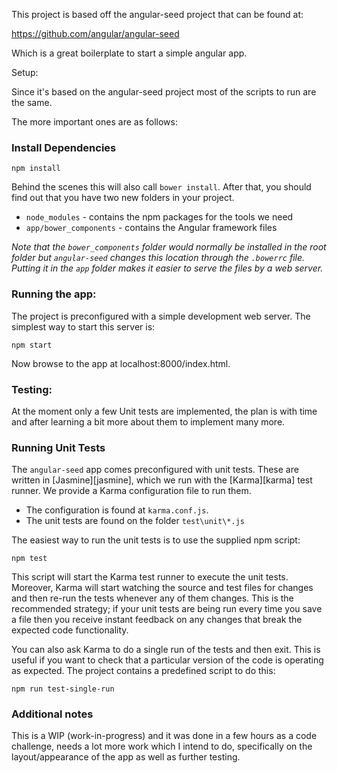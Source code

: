 This project is based off the angular-seed project that can be found at:

https://github.com/angular/angular-seed

Which is a great boilerplate to start a simple angular app.

Setup:

Since it's based on the angular-seed project most of the scripts to run are the same.

The more important ones are as follows:

### Install Dependencies

```
npm install
```

Behind the scenes this will also call `bower install`. After that, you should find out that you have
two new folders in your project.

* `node_modules` - contains the npm packages for the tools we need
* `app/bower_components` - contains the Angular framework files

*Note that the `bower_components` folder would normally be installed in the root folder but
`angular-seed` changes this location through the `.bowerrc` file. Putting it in the `app` folder
makes it easier to serve the files by a web server.*

### Running the app:

The project is preconfigured with a simple development web server. The simplest way to start this server is:

```
npm start
```

Now browse to the app at localhost:8000/index.html.


### Testing:

At the moment only a few Unit tests are implemented, the plan is with time and after learning a bit more about them to implement many more.

### Running Unit Tests

The `angular-seed` app comes preconfigured with unit tests. These are written in [Jasmine][jasmine],
which we run with the [Karma][karma] test runner. We provide a Karma configuration file to run them.

* The configuration is found at `karma.conf.js`.
* The unit tests are found on the folder `test\unit\*.js`

The easiest way to run the unit tests is to use the supplied npm script:

```
npm test
```

This script will start the Karma test runner to execute the unit tests. Moreover, Karma will start
watching the source and test files for changes and then re-run the tests whenever any of them
changes.
This is the recommended strategy; if your unit tests are being run every time you save a file then
you receive instant feedback on any changes that break the expected code functionality.

You can also ask Karma to do a single run of the tests and then exit. This is useful if you want to
check that a particular version of the code is operating as expected. The project contains a
predefined script to do this:

```
npm run test-single-run
```

### Additional notes

This is a WIP (work-in-progress) and it was done in a few hours as a code challenge, needs a lot more work which I intend to do, specifically on the layout/appearance of the app as well as further testing.
